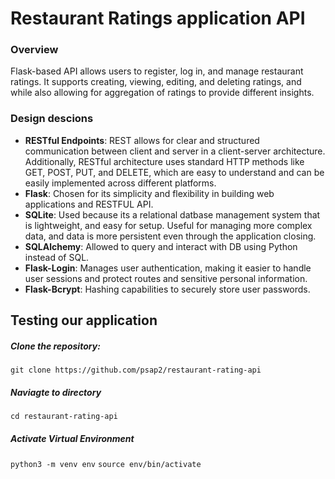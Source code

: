 # Restaurant Ratings application API

### Overview
 Flask-based API allows users to register, log in, and manage restaurant ratings. It supports creating, viewing, editing, and deleting ratings, and while also allowing for aggregation of ratings to provide different insights.

 ### Design descions

- **RESTful Endpoints**: REST allows for clear and structured communication between client and server in a client-server architecture. Additionally, RESTful architecture uses standard HTTP methods like GET, POST, PUT, and DELETE, which are easy to understand and can be easily implemented across different platforms.
- **Flask**: Chosen for its simplicity and flexibility in building web applications and RESTFUL API.
- **SQLite**: Used because its a relational datbase management system that is lightweight, and easy for setup. Useful for managing more complex data, and data is more persistent even through the application closing. 
- **SQLAlchemy**: Allowed to query and interact with DB using Python instead of SQL. 
- **Flask-Login**: Manages user authentication, making it easier to handle user sessions and protect routes and sensitive personal information. 
- **Flask-Bcrypt**: Hashing capabilities to securely store user passwords.

## Testing our application

##### Clone the repository:
`git clone https://github.com/psap2/restaurant-rating-api`
##### Naviagte to directory
`cd restaurant-rating-api`
##### Activate Virtual Environment
`python3 -m venv env`
`source env/bin/activate`
